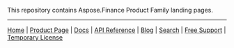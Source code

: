 This repository contains Aspose.Finance Product Family landing pages.

------------
[Home](https://www.aspose.com/) | [Product Page](https://products.aspose.com/finance/) | [Docs](https://docs.aspose.com/finance/) | [API Reference](https://apireference.aspose.com/finance) | [Blog](https://blog.aspose.com/category/finance/) | [Search](https://search.aspose.com/) | [Free Support](https://forum.aspose.com/c/finance) | [Temporary License](https://purchase.aspose.com/temporary-license)

